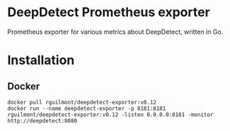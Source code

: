 # DeepDetect Prometheus exporter

Prometheus exporter for various metrics about DeepDetect, written in Go.

# Installation

## Docker

```
docker pull rguilmont/deepdetect-exporter:v0.12
docker run --name deepdetect-exporter -p 8181:8181 rguilmont/deepdetect-exporter:v0.12 -listen 0.0.0.0:8181 -monitor http://deepdetect:8080
```